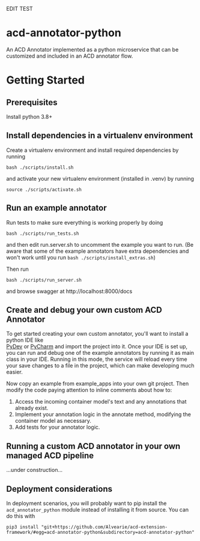 EDIT TEST

# acd-annotator-python
An ACD Annotator implemented as a python microservice that can be customized and included in an ACD annotator flow.


# Getting Started


## Prerequisites ##
Install python 3.8+


## Install dependencies in a virtualenv environment ##
Create a virtualenv environment and install required dependencies by running
```
bash ./scripts/install.sh
```

and activate your new virtualenv environment (installed in .venv) by running
```
source ./scripts/activate.sh  
```


## Run an example annotator ##
Run tests to make sure everything is working properly by doing
``` 
bash ./scripts/run_tests.sh
```

and then edit run.server.sh to uncomment the example you want to run. (Be aware that some of the example annotators have extra dependencies and 
won't work until you run `bash ./scripts/install_extras.sh`)

Then run
```
bash ./scripts/run_server.sh
```
and browse swagger at http://localhost:8000/docs


## Create and debug your own custom ACD Annotator ##
To get started creating your own custom annotator,
you'll want to install a python IDE like  
[PyDev](https://www.pydev.org/) or
[PyCharm](https://www.jetbrains.com/pycharm/) 
and import the project into it. Once your IDE is set up,
you can run and debug one of the example annotators by 
running it as main class in your IDE. Running in 
this mode, the service will reload every time your save 
changes to a file in the project, which can make 
developing much easier.

Now copy an example from example_apps into your own git project.
Then modify the code paying attention to inline comments about how to:

1. Access the incoming container model's text and any annotations that already exist.
1. Implement your annotation logic in the annotate method, modifying the container model as necessary.
1. Add tests for your annotator logic.


## Running a custom ACD annotator in your own managed ACD pipeline 

...under construction...


## Deployment considerations ##

In deployment scenarios, you will probably want to pip install 
the `acd_annotator_python` module instead of installing it from source. 
You can do this with 
```
pip3 install "git+https://github.com/Alvearie/acd-extension-framework/#egg=acd-annotator-python&subdirectory=acd-annotator-python"
```
